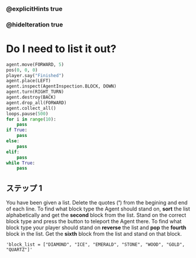 ### @explicitHints true
### @hideIteration true 

# Do I need to list it out? 

```python
agent.move(FORWARD, 5)
pos(0, 0, 0)
player.say("Finished")
agent.place(LEFT)
agent.inspect(AgentInspection.BLOCK, DOWN) 
agent.turn(RIGHT_TURN)
agent.destroy(BACK)
agent.drop_all(FORWARD)
agent.collect_all()
loops.pause(500)
for i in range(10):
    pass
if True: 
    pass
else: 
    pass
elif:
    pass
while True:
    pass
```

## ステップ 1
You have been given a list. Delete the quotes (**'**) from the begining and end of each line. To find what block type the Agent should stand on, **sort** the list alphabetically
and get the **second** block from the list. Stand on the correct block type and press the button to teleport the Agent there. 
To find what block type your player should stand on **reverse**  the list and **pop** the **fourth** block in the list. 
Get the **sixth** block from the list and stand on that block. 

```template
'block_list = ["DIAMOND", "ICE", "EMERALD", "STONE", "WOOD", "GOLD", "QUARTZ"]'
```